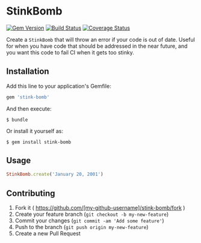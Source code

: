 # StinkBomb

[![Gem Version](https://badge.fury.io/rb/stink-bomb.svg)](http://badge.fury.io/rb/stink-bomb)
[![Build Status](https://travis-ci.org/ChalkSchools/stink-bomb.svg?branch=master)](https://travis-ci.org/ChalkSchools/stink-bomb)
[![Coverage Status](https://img.shields.io/coveralls/ChalkSchools/stink-bomb.svg)](https://coveralls.io/r/ChalkSchools/stink-bomb?branch=master)

Create a `StinkBomb` that will throw an error if your code is out of date.
Useful for when you have code that should be addressed in the near future,
and you want this code to fail CI when it gets too stinky.

## Installation

Add this line to your application's Gemfile:

```ruby
gem 'stink-bomb'
```

And then execute:

    $ bundle

Or install it yourself as:

    $ gem install stink-bomb

## Usage

```ruby
StinkBomb.create('January 20, 2001')
```

## Contributing

1. Fork it ( https://github.com/[my-github-username]/stink-bomb/fork )
2. Create your feature branch (`git checkout -b my-new-feature`)
3. Commit your changes (`git commit -am 'Add some feature'`)
4. Push to the branch (`git push origin my-new-feature`)
5. Create a new Pull Request
